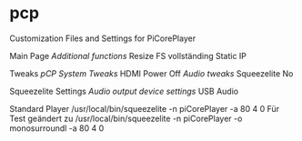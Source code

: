 # pcp
Customization Files and Settings for PiCorePlayer

Main Page
*Additional functions*
Resize FS vollständing
Static IP

Tweaks
*pCP System Tweaks*
HDMI Power Off
*Audio tweaks*
Squeezelite No

Squeezelite Settings
*Audio output device settings*
USB Audio


Standard Player
/usr/local/bin/squeezelite -n piCorePlayer -a 80 4  0
Für Test geändert zu
/usr/local/bin/squeezelite -n piCorePlayer -o monosurroundl -a 80 4  0
